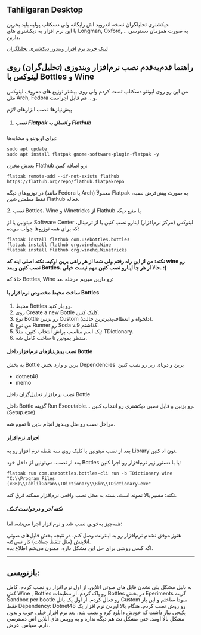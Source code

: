 ## Tahlilgaran Desktop

دیکشنری تحلیلگران نسخه اندروید اش رایگانه ولی دسکتاپ پولیه باید بخرین.  
با این نرم افزار به دیکشنری های Longman, Oxford,... به صورت همزمان دسترسی دارین.

[لینک خرید نرم افزار ویندوز دیکشنری تحلیلگران](https://www.tahlilgaran.org/Course/eAppStore/?emedia=winapp&clx=10000)

## راهنما قدم‌به‌قدم نصب نرم‌افزار ویندوزی (تحلیل‌گران) روی لینوکس با Bottles و Wine

من این رو روی ابونتو دسکتاپ تست کردم ولی روی بیشتر توزیع های معروف لینوکس مثل Arch, Fedora و… هم قابل اجراست.

پیش‌نیازها: نصب ابزارهای لازم

1.  ##### نصب Flatpak و اتصال به Flathub
    

برای اوبونتو و مشابه‌ها:

```plaintext
sudo apt update
sudo apt install flatpak gnome-software-plugin-flatpak -y
```

بعدش مخزن Flathub رو اضافه کنین:

```plaintext
flatpak remote-add --if-not-exists flathub https://flathub.org/repo/flathub.flatpakrepo
```

در توزیع‌های دیگه (مانند Fedora یا Arch) معمولاً Flatpak به صورت پیش‌فرض نصبه، فقط مطمئن شین Flathub فعاله.

2\. نصب Bottles، Wine و Winetricks از Flathub یا منبع دیگه

میتونین یا از Software Center لینوکس (مرکز نرم‌افزار) اینارو نصب کنین یا از ترمینال، که برای همه توزیع‌ها جواب می‌ده:

```plaintext
flatpak install flathub com.usebottles.bottles
flatpak install flathub org.winehq.Wine
flatpak install flathub org.winehq.Winetricks
```

**نکته: من از این راه رفتم ولی شما از هر راهی برین اوکیه. نکته اصلی اینه که wine رو نصب کنین و بعد Bottles. حالا از هر جا اینارو نصب کنین مهم نیست خیلی. :)**

حالا که Bottles, Wine رو دارین میریم مرحله بعد:

#### ساخت محیط مخصوص نرم‌افزار با Bottles

1.  محیط Bottles رو باز کنید.
2.  روی Create a new Bottle کلیک کنین.
3.  نوع Bottle رو بزنین Custom (دلخواه و انعطاف‌پذیرترین حالت).
4.  من نوع Runner رو Soda v.9 گذاشتم.
5.  یک اسم مناسب براش انتخاب کنین، مثلاً: TDictionary.
6.  منتظر بمونین تا ساخت کامل شه.

#### نصب پیش‌نیازهای نرم‌افزار داخل Bottle

به بخش Bottle برین و وارد بخش Dependencies  برین و دوتای زیر رو نصب کنین

*   dotnet48
*   memo

نصب نرم‌افزار تحلیل‌گران داخل Bottle

داخل Bottle گزینه Run Executable… رو بزنین و فایل نصبی دیکشنری رو انتخاب کنین. (Setup.exe)

مراحل نصب رو مثل ویندوز انجام بدین تا تموم شه.

#### اجرای نرم‌افزار

بعد از نصب میتونین با کلیک روی سه نقطه نرم افزار رو به Library تون اد کنین.

بعد از نصب، می‌تونین از داخل خود Bottles یا با دستور زیر نرم‌افزار رو اجرا کنین:

```plaintext
flatpak run com.usebottles.bottles-cli run -b TDictionary wine "C:\\Program Files (x86)\\TahlilGaran\\TDictionary\\Bin\\TDictionary.exe"
```

نکته: مسیر بالا نمونه است، بسته به محل نصب واقعی نرم‌افزار ممکنه فرق کنه.

##### نکته آخر و درخواست کمک

همه‌چیز به‌خوبی نصب شد و نرم‌افزار اجرا می‌شه، اما:

هنوز موفق نشدم نرم‌افزار رو به اینترنت وصل کنم، در نتیجه بخش فایل‌های صوتی آنلاینش (مثل تلفظ جملات) کار نمی‌کنه.  
اگه کسی روشی برای حل این مشکل داره، ممنون می‌شم اطلاع بده.


---

## بازنویسی:
به دلیل مشکل پلی نشدن فایل های صوتی انلاین. از اول نرم افزار رو نصب کردم.
کامل کش Wine , Bottles رو پاک کردم.
از تنظیمات Bottles در بخش Eperiments گزینه Sandbox per bootle رو فعال کردم.
از اول یک باتل Custom سودا ساختم و این بار فقط Dependency: Dotnet48 رو روش نصب کردم.
هنگام بالا اوردن نرم افزار یک پکیجی نیاز داشت که خودش دانلود کرد و نصب شد.
بعد نرم افزار خیلی خوب و بدون مشکل بالا اومد.
حتی مشکل نت هم دیگه نداره و به وویس های انلاین اش دسترسی دارم.
سپاس.
عرض.
